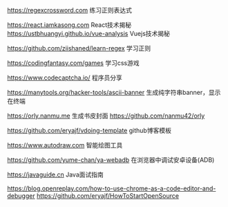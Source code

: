 https://regexcrossword.com
练习正则表达式

https://react.iamkasong.com
React技术揭秘
https://ustbhuangyi.github.io/vue-analysis
Vuejs技术揭秘


https://github.com/ziishaned/learn-regex
学习正则

https://codingfantasy.com/games
学习css游戏

https://www.codecaptcha.io/
程序员分享

https://manytools.org/hacker-tools/ascii-banner
生成纯字符串banner，显示在终端


https://orly.nanmu.me
生成书皮封面
https://github.com/nanmu42/orly

https://github.com/eryajf/vdoing-template
github博客模板


https://www.autodraw.com
智能绘图工具

https://github.com/yume-chan/ya-webadb
在浏览器中调试安卓设备(ADB)

https://javaguide.cn
Java面试指南


https://blog.openreplay.com/how-to-use-chrome-as-a-code-editor-and-debugger
https://github.com/eryajf/HowToStartOpenSource
